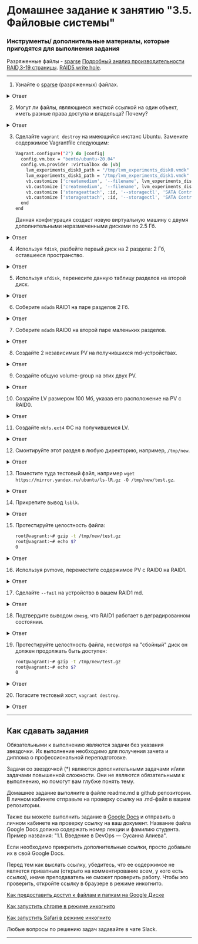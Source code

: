 # Домашнее задание к занятию "3.5. Файловые системы"


### Инструменты/ дополнительные материалы, которые пригодятся для выполнения задания

Разряженные файлы - [sparse](https://ru.wikipedia.org/wiki/%D0%A0%D0%B0%D0%B7%D1%80%D0%B5%D0%B6%D1%91%D0%BD%D0%BD%D1%8B%D0%B9_%D1%84%D0%B0%D0%B9%D0%BB)
[Подробный анализ производительности RAID,3-19 страницы](https://www.baarf.dk/BAARF/0.Millsap1996.08.21-VLDB.pdf).
[RAID5 write hole](https://www.intel.com/content/www/us/en/support/articles/000057368/memory-and-storage.html).

---

1. Узнайте о [sparse](https://ru.wikipedia.org/wiki/%D0%A0%D0%B0%D0%B7%D1%80%D0%B5%D0%B6%D1%91%D0%BD%D0%BD%D1%8B%D0%B9_%D1%84%D0%B0%D0%B9%D0%BB) (разряженных) файлах.
    
<details>
<summary>Ответ</summary>

    Разрежённый файл (англ. sparse file) — файл, в котором последовательности нулевых байтов заменены на информацию об этих последовательностях (список дыр).
    Дыра (англ. hole) — последовательность нулевых байт внутри файла, не записанная на диск. Информация о дырах (смещение от начала файла в байтах и количество байт) хранится в метаданных ФС.
        
    Преимущества:
    •   экономия дискового пространства. Использование разрежённых файлов считается одним из способов сжатия данных на уровне файловой системы;
    •   отсутствие временных затрат на запись нулевых байт;
    •   увеличение срока службы запоминающих устройств.

    Недостатки:
    •   накладные расходы на работу со списком дыр;
    •   фрагментация файла при частой записи данных в дыры;
    •   невозможность записи данных в дыры при отсутствии свободного места на диске;
    •   невозможность использования других индикаторов дыр, кроме нулевых байт.
        
    создание разрежённого файла размером 200 Гб:
    dd if=/dev/zero of=./sparse-file bs=1 count=0 seek=200G
        или
    truncate -s200G ./sparse-file
        
    преобразование обычного файла в разрежённый (выполнение поиска дыр и записи их расположения (смещений и длин) в метаданные файла):
    cp --sparse=always ./simple-file ./sparse-file

    сохранение копии диска в разрежённый файл утилитой ddrescue:
    ddrescue --sparse /dev/sdb ./sparse-file ./history.log
        
</details>
    
2. Могут ли файлы, являющиеся жесткой ссылкой на один объект, иметь разные права доступа и владельца? Почему?
    
<details>
<summary>Ответ</summary>

    Нет. Файлы, являющиеся жесткой ссылкой на один объект, не могут иметь разные права доступа и владельца, т.к. hard link имеет тот же номер inode на который ссылается. А inode хранит в себе:
    •   Идентификатор владельца
    •   Идентификатор группы
    •   Разрешения на чтение, запись и выполнение

</details>
    
3. Сделайте `vagrant destroy` на имеющийся инстанс Ubuntu. Замените содержимое Vagrantfile следующим:

    ```bash
    Vagrant.configure("2") do |config|
      config.vm.box = "bento/ubuntu-20.04"
      config.vm.provider :virtualbox do |vb|
        lvm_experiments_disk0_path = "/tmp/lvm_experiments_disk0.vmdk"
        lvm_experiments_disk1_path = "/tmp/lvm_experiments_disk1.vmdk"
        vb.customize ['createmedium', '--filename', lvm_experiments_disk0_path, '--size', 2560]
        vb.customize ['createmedium', '--filename', lvm_experiments_disk1_path, '--size', 2560]
        vb.customize ['storageattach', :id, '--storagectl', 'SATA Controller', '--port', 1, '--device', 0, '--type', 'hdd', '--medium', lvm_experiments_disk0_path]
        vb.customize ['storageattach', :id, '--storagectl', 'SATA Controller', '--port', 2, '--device', 0, '--type', 'hdd', '--medium', lvm_experiments_disk1_path]
      end
    end
    ```

    Данная конфигурация создаст новую виртуальную машину с двумя дополнительными неразмеченными дисками по 2.5 Гб.
    
<details>
<summary>Ответ</summary>

    ВМ запущена успешно

</details>
    
4. Используя `fdisk`, разбейте первый диск на 2 раздела: 2 Гб, оставшееся пространство.
    
<details>
<summary>Ответ</summary>

Вижу два добавленных диска:
```bash
# fdisk -l
Disk /dev/sdb: 2.51 GiB, 2684354560 bytes, 5242880 sectors
Disk model: VBOX HARDDISK
Units: sectors of 1 * 512 = 512 bytes
Sector size (logical/physical): 512 bytes / 512 bytes
I/O size (minimum/optimal): 512 bytes / 512 bytes

Disk /dev/sdc: 2.51 GiB, 2684354560 bytes, 5242880 sectors
Disk model: VBOX HARDDISK
Units: sectors of 1 * 512 = 512 bytes
Sector size (logical/physical): 512 bytes / 512 bytes
I/O size (minimum/optimal): 512 bytes / 512 bytes
```

```bash
# fdisk /dev/sdb
Command (m for help): n
Partition type
p   primary (0 primary, 0 extended, 4 free)
e   extended (container for logical partitions)
Select (default p): p
Partition number (1-4, default 1): 1
First sector (2048-5242879, default 2048):
Last sector, +/-sectors or +/-size{K,M,G,T,P} (2048-5242879, default 5242879): +2G
    
Created a new partition 1 of type 'Linux' and of size 2 GiB.
    
Command (m for help): w
The partition table has been altered.
Calling ioctl() to re-read partition table.
Syncing disks.
```

Получился раздел на 2 Gb:
```bash
# fdisk -l
...
Device     Boot Start     End Sectors Size Id Type
/dev/sdb1        2048 4196351 4194304   2G 83 Linux
...
```

Затем распределим оставшиеся 500 Мб
```bash
# fdisk /dev/sdb
Command (m for help): p
Disk /dev/sdb: 2.51 GiB, 2684354560 bytes, 5242880 sectors
Disk model: VBOX HARDDISK
Units: sectors of 1 * 512 = 512 bytes
Sector size (logical/physical): 512 bytes / 512 bytes
I/O size (minimum/optimal): 512 bytes / 512 bytes
Disklabel type: dos
Disk identifier: 0x0eae18a0

Device     Boot Start     End Sectors Size Id Type
/dev/sdb1        2048 4196351 4194304   2G 83 Linux

Command (m for help): n
Partition type
p   primary (1 primary, 0 extended, 3 free)
e   extended (container for logical partitions)
Select (default p): p
Partition number (2-4, default 2): 4
First sector (4196352-5242879, default 4196352):
Last sector, +/-sectors or +/-size{K,M,G,T,P} (4196352-5242879, default 5242879):

Created a new partition 4 of type 'Linux' and of size 511 MiB.

Command (m for help): p
Disk /dev/sdb: 2.51 GiB, 2684354560 bytes, 5242880 sectors
Disk model: VBOX HARDDISK
Units: sectors of 1 * 512 = 512 bytes
Sector size (logical/physical): 512 bytes / 512 bytes
I/O size (minimum/optimal): 512 bytes / 512 bytes
Disklabel type: dos
Disk identifier: 0x0eae18a0

Device     Boot   Start     End Sectors  Size Id Type
/dev/sdb1          2048 4196351 4194304    2G 83 Linux
/dev/sdb4       4196352 5242879 1046528  511M 83 Linux

Command (m for help): w
The partition table has been altered.
Calling ioctl() to re-read partition table.
Syncing disks.
```

```bash
# fdisk -l
...
Device     Boot   Start     End Sectors  Size Id Type
/dev/sdb1          2048 4196351 4194304    2G 83 Linux
/dev/sdb4       4196352 5242879 1046528  511M 83 Linux
...
```

</details>
    
5. Используя `sfdisk`, перенесите данную таблицу разделов на второй диск.
    
<details>
<summary>Ответ</summary>

Просмотр таблицы разделов:
```bash
# sfdisk -l /dev/sdb
Disk /dev/sdb: 2.51 GiB, 2684354560 bytes, 5242880 sectors
Disk model: VBOX HARDDISK
Units: sectors of 1 * 512 = 512 bytes
Sector size (logical/physical): 512 bytes / 512 bytes
I/O size (minimum/optimal): 512 bytes / 512 bytes
Disklabel type: dos
Disk identifier: 0x0eae18a0

Device     Boot Start     End Sectors Size Id Type
/dev/sdb1        2048 4196351 4194304   2G 83 Linux
```

Создадим копию данных о разделах со старого диска:
```bash
# sfdisk -d /dev/sdb > partitions-sda.txt
```

Теперь запишем эту таблицу на новый диск:
```bash
# sfdisk /dev/sdc < partitions-sda.txt
Checking that no-one is using this disk right now ... OK

Disk /dev/sdc: 2.51 GiB, 2684354560 bytes, 5242880 sectors
Disk model: VBOX HARDDISK
Units: sectors of 1 * 512 = 512 bytes
Sector size (logical/physical): 512 bytes / 512 bytes
I/O size (minimum/optimal): 512 bytes / 512 bytes

>>> Script header accepted.
>>> Script header accepted.
>>> Script header accepted.
>>> Script header accepted.
>>> Created a new DOS disklabel with disk identifier 0x0eae18a0.
/dev/sdc1: Created a new partition 1 of type 'Linux' and of size 2 GiB.
/dev/sdc2: Done.

New situation:
Disklabel type: dos
Disk identifier: 0x0eae18a0

Device     Boot Start     End Sectors Size Id Type
/dev/sdc1        2048 4196351 4194304   2G 83 Linux

The partition table has been altered.
Calling ioctl() to re-read partition table.
Syncing disks.
```

Просмотр таблици разделов до переноса таблици разделов на диск /dev/sdc
```bash
# sfdisk -l /dev/sdc
Disk /dev/sdc: 2.51 GiB, 2684354560 bytes, 5242880 sectors
Disk model: VBOX HARDDISK
Units: sectors of 1 * 512 = 512 bytes
Sector size (logical/physical): 512 bytes / 512 bytes
I/O size (minimum/optimal): 512 bytes / 512 bytes
```

Просмотр таблици разделов после переноса таблици разделов на диск /dev/sdc
```bash
# sfdisk -l /dev/sdc
Disk /dev/sdc: 2.51 GiB, 2684354560 bytes, 5242880 sectors
Disk model: VBOX HARDDISK
Units: sectors of 1 * 512 = 512 bytes
Sector size (logical/physical): 512 bytes / 512 bytes
I/O size (minimum/optimal): 512 bytes / 512 bytes
Disklabel type: dos
Disk identifier: 0x0eae18a0

Device     Boot Start     End Sectors Size Id Type
/dev/sdc1        2048 4196351 4194304   2G 83 Linux
/dev/sdc2       4196352 5242879 1046528  511M 83 Linux
```

</details>
    
6. Соберите `mdadm` RAID1 на паре разделов 2 Гб.
    
<details>
<summary>Ответ</summary>

```bash
# fdisk -l
Device     Boot   Start     End Sectors  Size Id Type
/dev/sdb1          2048 4196351 4194304    2G 83 Linux
/dev/sdb2       4196352 5242879 1046528  511M 83 Linux
...
Device     Boot   Start     End Sectors  Size Id Type
/dev/sdc1          2048 4196351 4194304    2G 83 Linux
/dev/sdc2       4196352 5242879 1046528  511M 83 Linux
```

Сначала необходимо занулить суперблоки на дисках, которые мы будем использовать для построения RAID (если диски ранее использовались, их суперблоки могут содержать служебную информацию о других RAID):

```bash
mdadm --zero-superblock --force /dev/sdb1
mdadm --zero-superblock --force /dev/sdc1
```

Далее нужно удалить старые метаданные и подпись на дисках:
```bash
wipefs --all --force /dev/sdb1
wipefs --all --force /dev/sdc1
```

Для сборки избыточного массива применяем следующую команду:

```bash
# mdadm --create --verbose /dev/md1 -l 1 -n 2 /dev/sdb1 /dev/sdc1
mdadm: Note: this array has metadata at the start and
may not be suitable as a boot device.  If you plan to
store '/boot' on this device please ensure that
your boot-loader understands md/v1.x metadata, or use
--metadata=0.90
mdadm: size set to 2094080K
Continue creating array? y
mdadm: Defaulting to version 1.2 metadata
mdadm: array /dev/md1 started.
```

* где:
    /dev/md1 — устройство RAID, которое появится после сборки; 
    -l 1 — уровень RAID; 
    -n 2 — количество дисков, из которых собирается массив; 
    /dev/sdb1 /dev/sdc1 — сборка выполняется из дисков sdb1 и sdc1.

Вводим команду:
```bash
# lsblk
NAME                      MAJ:MIN RM  SIZE RO TYPE  MOUNTPOINT
loop0                       7:0    0   62M  1 loop  /snap/core20/1611
loop2                       7:2    0 67.8M  1 loop  /snap/lxd/22753
loop3                       7:3    0 49.9M  1 loop  /snap/snapd/18596
loop4                       7:4    0 63.3M  1 loop  /snap/core20/1852
loop5                       7:5    0 91.9M  1 loop  /snap/lxd/24061
sda                         8:0    0   64G  0 disk  
├─sda1                      8:1    0    1M  0 part  
├─sda2                      8:2    0    2G  0 part  /boot
└─sda3                      8:3    0   62G  0 part  
  └─ubuntu--vg-ubuntu--lv 253:0    0   31G  0 lvm   /
sdb                         8:16   0  2.5G  0 disk  
├─sdb1                      8:17   0    2G  0 part  
│ └─md1                     9:1    0    2G  0 raid1 
└─sdb2                      8:18   0  511M  0 part  
sdc                         8:32   0  2.5G  0 disk  
├─sdc1                      8:33   0    2G  0 part  
│ └─md1                     9:1    0    2G  0 raid1 
└─sdc2                      8:34   0  511M  0 part  
```

В файле mdadm.conf находится информация о RAID-массивах и компонентах, которые в них входят. Для его создания выполняем следующие команды:
```bash
echo "DEVICE partitions" >> /etc/mdadm/mdadm.conf
mdadm --detail --scan --verbose | awk '/ARRAY/ {print}' >> /etc/mdadm/mdadm.conf
```

Пример содержимого:
```bash
DEVICE partitions
ARRAY /dev/md1 level=raid1 num-devices=2 metadata=1.2 name=vagrant:1 UUID=7d0a48c9:9cfec310:a6900eab:663f24d6
```
* хранится информация о массиве /dev/md1 — его уровень 1, он собирается из 2-х дисков.

Создание файловой системы для массива выполняется также, как для раздела, например:
```bash
mkfs.xfs /dev/md1
```

Примонтировать раздел можно командой:
```bash
mkdir /mnt_raid1
mount /dev/md1 /mnt_raid1
```
* примонтировали наш массив в каталог /mnt_raid1.

```bash
# df -h
Filesystem                         Size  Used Avail Use% Mounted on
...
/dev/md1                           2.0G   47M  2.0G   3% /mnt_raid1
```

Чтобы данный раздел также монтировался при загрузке системы, добавляем в fstab.
Сначала смотрим идентификатор раздела:
```bash
# blkid
...
/dev/md1: UUID="e2c07d76-7260-40e9-91ee-a0cc1f465e4f" TYPE="xfs"
```

Открываем теперь fstab и добавляем строку:
```bash
vi /etc/fstab
UUID="e2c07d76-7260-40e9-91ee-a0cc1f465e4f"    /mnt_raid1    xfs    defaults    0 0
```

</details>
    
7. Соберите `mdadm` RAID0 на второй паре маленьких разделов.
    
<details>
<summary>Ответ</summary>

```bash
# fdisk -l
Device     Boot   Start     End Sectors  Size Id Type
/dev/sdb1          2048 4196351 4194304    2G 83 Linux
/dev/sdb2       4196352 5242879 1046528  511M 83 Linux
...
Device     Boot   Start     End Sectors  Size Id Type
/dev/sdc1          2048 4196351 4194304    2G 83 Linux
/dev/sdc2       4196352 5242879 1046528  511M 83 Linux
```

Подготовка носителей
Сначала необходимо занулить суперблоки на дисках, которые мы будем использовать для построения RAID (если диски ранее использовались, их суперблоки могут содержать служебную информацию о других RAID):
```bash
mdadm --zero-superblock --force /dev/sdb2
mdadm --zero-superblock --force /dev/sdc2
```

Если мы получили ответ "mdadm: Unrecognised md component device - /dev/sd*", то значит, что диски не использовались ранее для RAID. Просто продолжаем настройку.

Далее нужно удалить старые метаданные и подпись на дисках:
```bash
wipefs --all --force /dev/sdb2
wipefs --all --force /dev/sdc2
```

Для сборки избыточного массива применяем следующую команду:

```bash
mdadm --create --verbose /dev/md0 -l 0 -n 2 /dev/sdb2 /dev/sdc2
```

* где:
/dev/md0 — устройство RAID, которое появится после сборки; 
-l 0 — уровень RAID; 
-n 2 — количество дисков, из которых собирается массив; 
/dev/sdb2 /dev/sdc2 — сборка выполняется из дисков sdb2 и sdc2.

```bash
# mdadm --create --verbose /dev/md0 -l 0 -n 2 /dev/sdb2 /dev/sdc2
mdadm: chunk size defaults to 512K
mdadm: Defaulting to version 1.2 metadata
mdadm: array /dev/md0 started.
```

Вводим команду:
```bash
# lsblk
NAME                      MAJ:MIN RM  SIZE RO TYPE  MOUNTPOINT
loop0                       7:0    0   62M  1 loop  /snap/core20/1611
loop2                       7:2    0 67.8M  1 loop  /snap/lxd/22753
loop3                       7:3    0 49.9M  1 loop  /snap/snapd/18596
loop4                       7:4    0 63.3M  1 loop  /snap/core20/1852
loop5                       7:5    0 91.9M  1 loop  /snap/lxd/24061
sda                         8:0    0   64G  0 disk  
├─sda1                      8:1    0    1M  0 part  
├─sda2                      8:2    0    2G  0 part  /boot
└─sda3                      8:3    0   62G  0 part  
  └─ubuntu--vg-ubuntu--lv 253:0    0   31G  0 lvm   /
sdb                         8:16   0  2.5G  0 disk  
├─sdb1                      8:17   0    2G  0 part  
│ └─md1                     9:1    0    2G  0 raid1 /mnt_raid1
└─sdb2                      8:18   0  511M  0 part  
  └─md0                     9:0    0 1018M  0 raid0 
sdc                         8:32   0  2.5G  0 disk  
├─sdc1                      8:33   0    2G  0 part  
│ └─md1                     9:1    0    2G  0 raid1 /mnt_raid1
└─sdc2                      8:34   0  511M  0 part  
  └─md0                     9:0    0 1018M  0 raid0 
```

Создание файла mdadm.conf
В файле mdadm.conf находится информация о RAID-массивах и компонентах, которые в них входят. Для его создания выполняем следующие команды:
```bash
echo "DEVICE partitions" >> /etc/mdadm/mdadm.conf
mdadm --detail --scan --verbose | awk '/ARRAY/ {print}' >> /etc/mdadm/mdadm.conf
```

Пример содержимого:
```bash
DEVICE partitions
ARRAY /dev/md0 level=raid0 num-devices=2 metadata=1.2 name=vagrant:0 UUID=3642eba0:09aa1fd3:555b8607:21a5e52f
```
* в данном примере хранится информация о массиве /dev/md0 — его уровень 0, он собирается из 2-х дисков.

Создание файловой системы для массива выполняется также, как для раздела, например:
```bash
mkfs.xfs /dev/md0
```

Примонтировать раздел можно командой:
```bash
mkdir /mnt_raid0
mount /dev/md0 /mnt_raid0
```
* в данном случае мы примонтировали наш массив в каталог /mnt_raid1.

```bash
# df -h
Filesystem                         Size  Used Avail Use% Mounted on
...
/dev/md0                          1013M   40M  973M   4% /mnt_raid0
```

Чтобы данный раздел также монтировался при загрузке системы, добавляем в fstab.
Сначала смотрим идентификатор раздела:
```bash
# blkid
...
/dev/md0: UUID="7e8c4d83-77b7-485b-b6b2-80faf9399444" TYPE="xfs"
```

Открываем теперь fstab и добавляем строку:
```bash
vi /etc/fstab
UUID="7e8c4d83-77b7-485b-b6b2-80faf9399444"    /mnt_raid0    xfs    defaults    0 0
```

</details>
    
8. Создайте 2 независимых PV на получившихся md-устройствах.
    
<details>
<summary>Ответ</summary>

```bash
# umount /dev/md126
# pvcreate /dev/md126
  WARNING: xfs signature detected on /dev/md126 at offset 0. Wipe it? [y/n]: y
  Wiping xfs signature on /dev/md126.
  Physical volume "/dev/md126" successfully created.
```

```bash
# umount /dev/md127
# pvcreate /dev/md127
  WARNING: xfs signature detected on /dev/md127 at offset 0. Wipe it? [y/n]: y
  Wiping xfs signature on /dev/md127.
  Physical volume "/dev/md127" successfully created.
```
Просмотр physical volume:
```bash
# pvs
  PV         VG        Fmt  Attr PSize    PFree   
  /dev/md126           lvm2 ---    <2.00g   <2.00g
  /dev/md127           lvm2 ---  1018.00m 1018.00m
  /dev/sda3  ubuntu-vg lvm2 a--   <62.00g   31.00g

# pvdisplay /dev/md126
  "/dev/md126" is a new physical volume of "<2.00 GiB"
  --- NEW Physical volume ---
  PV Name               /dev/md126
  VG Name               
  PV Size               <2.00 GiB
  Allocatable           NO
  PE Size               0   
  Total PE              0
  Free PE               0
  Allocated PE          0
  PV UUID               5KCXdL-vL7L-60ze-tJi4-CnkI-dFOL-GWIZW4

# pvdisplay /dev/md127
  "/dev/md127" is a new physical volume of "1018.00 MiB"
  --- NEW Physical volume ---
  PV Name               /dev/md127
  VG Name               
  PV Size               1018.00 MiB
  Allocatable           NO
  PE Size               0   
  Total PE              0
  Free PE               0
  Allocated PE          0
  PV UUID               s7ZzbL-5YIz-9HtE-pTVg-CQxE-r8gS-KaSiRC
```
</details>
    
9. Создайте общую volume-group на этих двух PV.
    
<details>
<summary>Ответ</summary>

```bash
# vgcreate vgmd /dev/md127 /dev/md126
  Volume group "vgmd" successfully created
```

Посмотреть volume group:
```bash
# vgs
  VG        #PV #LV #SN Attr   VSize   VFree 
  ubuntu-vg   1   1   0 wz--n- <62.00g 31.00g
  vgmd        2   0   0 wz--n-  <2.99g <2.99g

# vgdisplay vgmd
  --- Volume group ---
  VG Name               vgmd
  System ID             
  Format                lvm2
  Metadata Areas        2
  Metadata Sequence No  1
  VG Access             read/write
  VG Status             resizable
  MAX LV                0
  Cur LV                0
  Open LV               0
  Max PV                0
  Cur PV                2
  Act PV                2
  VG Size               <2.99 GiB
  PE Size               4.00 MiB
  Total PE              765
  Alloc PE / Size       0 / 0   
  Free  PE / Size       765 / <2.99 GiB
  VG UUID               ge6zdO-t34Q-blKh-9MAa-xRXU-oP1q-thUaFP
```

</details>
    
10. Создайте LV размером 100 Мб, указав его расположение на PV с RAID0.
    
<details>
<summary>Ответ</summary>

После перезапуска ВМ RAID переименовался, смотрю как сейчас называется RAID0:
```bash
# lsblk
NAME                      MAJ:MIN RM  SIZE RO TYPE  MOUNTPOINT
loop0                       7:0    0   62M  1 loop  /snap/core20/1611
loop1                       7:1    0 91.9M  1 loop  /snap/lxd/24061
loop2                       7:2    0   47M  1 loop  /snap/snapd/16292
loop3                       7:3    0 67.8M  1 loop  /snap/lxd/22753
loop4                       7:4    0 63.3M  1 loop  /snap/core20/1879
sda                         8:0    0   64G  0 disk  
├─sda1                      8:1    0    1M  0 part  
├─sda2                      8:2    0    2G  0 part  /boot
└─sda3                      8:3    0   62G  0 part  
  └─ubuntu--vg-ubuntu--lv 253:0    0   31G  0 lvm   /
sdb                         8:16   0  2.5G  0 disk  
├─sdb1                      8:17   0    2G  0 part  
│ └─md126                   9:126  0    2G  0 raid1 
└─sdb2                      8:18   0  511M  0 part  
  └─md127                   9:127  0 1018M  0 raid0 
sdc                         8:32   0  2.5G  0 disk  
├─sdc1                      8:33   0    2G  0 part  
│ └─md126                   9:126  0    2G  0 raid1 
└─sdc2                      8:34   0  511M  0 part  
  └─md127                   9:127  0 1018M  0 raid0 
```

Создаю LV:
```bash
# lvcreate -L 100M -n lvmd vgmd /dev/md127
  Logical volume "lvmd" created.
```

</details>
    
11. Создайте `mkfs.ext4` ФС на получившемся LV.
    
<details>
<summary>Ответ</summary>

```bash
# mkfs.xfs /dev/vgmd/lvmd 
log stripe unit (524288 bytes) is too large (maximum is 256KiB)
log stripe unit adjusted to 32KiB
meta-data=/dev/vgmd/lvmd         isize=512    agcount=4, agsize=6272 blks
         =                       sectsz=512   attr=2, projid32bit=1
         =                       crc=1        finobt=1, sparse=1, rmapbt=0
         =                       reflink=1
data     =                       bsize=4096   blocks=25088, imaxpct=25
         =                       sunit=128    swidth=256 blks
naming   =version 2              bsize=4096   ascii-ci=0, ftype=1
log      =internal log           bsize=4096   blocks=1416, version=2
         =                       sectsz=512   sunit=8 blks, lazy-count=1
realtime =none                   extsz=4096   blocks=0, rtextents=0
```

</details>
    
12. Смонтируйте этот раздел в любую директорию, например, `/tmp/new`.
    
<details>
<summary>Ответ</summary>

```bash
# mkdir /mnt_new
# mount /dev/vgmd/lvmd /mnt_new

# df -h
...
/dev/mapper/vgmd-lvmd               93M  5.9M   87M   7% /mnt_new
```

</details>
    
13. Поместите туда тестовый файл, например `wget https://mirror.yandex.ru/ubuntu/ls-lR.gz -O /tmp/new/test.gz`.
    
<details>
<summary>Ответ</summary>
    
    # wget https://mirror.yandex.ru/ubuntu/ls-lR.gz -O /mnt_new/test.gz

</details>
    
14. Прикрепите вывод `lsblk`.
    
<details>
<summary>Ответ</summary>

```bash
# lsblk
NAME                      MAJ:MIN RM  SIZE RO TYPE  MOUNTPOINT
loop0                       7:0    0   62M  1 loop  /snap/core20/1611
loop1                       7:1    0 91.9M  1 loop  /snap/lxd/24061
loop2                       7:2    0   47M  1 loop  /snap/snapd/16292
loop3                       7:3    0 67.8M  1 loop  /snap/lxd/22753
loop4                       7:4    0 63.3M  1 loop  /snap/core20/1879
sda                         8:0    0   64G  0 disk  
├─sda1                      8:1    0    1M  0 part  
├─sda2                      8:2    0    2G  0 part  /boot
└─sda3                      8:3    0   62G  0 part  
  └─ubuntu--vg-ubuntu--lv 253:0    0   31G  0 lvm   /
sdb                         8:16   0  2.5G  0 disk  
├─sdb1                      8:17   0    2G  0 part  
│ └─md126                   9:126  0    2G  0 raid1 
└─sdb2                      8:18   0  511M  0 part  
  └─md127                   9:127  0 1018M  0 raid0 
    └─vgmd-lvmd           253:1    0  100M  0 lvm   /mnt_new
sdc                         8:32   0  2.5G  0 disk  
├─sdc1                      8:33   0    2G  0 part  
│ └─md126                   9:126  0    2G  0 raid1 
└─sdc2                      8:34   0  511M  0 part  
  └─md127                   9:127  0 1018M  0 raid0 
    └─vgmd-lvmd           253:1    0  100M  0 lvm   /mnt_new
```
</details>
    
15. Протестируйте целостность файла:

    ```bash
    root@vagrant:~# gzip -t /tmp/new/test.gz
    root@vagrant:~# echo $?
    0
    ```
    
<details>
<summary>Ответ</summary>

```bash
# gzip -t /mnt_new/test.gz
# echo $?
0
```
</details>
    
16. Используя pvmove, переместите содержимое PV с RAID0 на RAID1.
    
<details>
<summary>Ответ</summary>

    # pvmove -b /dev/md127 /dev/md126

</details>
    
17. Сделайте `--fail` на устройство в вашем RAID1 md.
    
<details>
<summary>Ответ</summary>

    # mdadm --manage /dev/md126 --fail /dev/sdb1
    mdadm: set /dev/sdb1 faulty in /dev/md126

</details>
    
18. Подтвердите выводом `dmesg`, что RAID1 работает в деградированном состоянии.
    
<details>
<summary>Ответ</summary>

    # dmesg
    [ 2131.067934] md/raid1:md126: Disk failure on sdb1, disabling device.
           md/raid1:md126: Operation continuing on 1 devices.
    [ 2140.720858] [drm:drm_atomic_helper_wait_for_dependencies [drm_kms_helper]] *ERROR* [CRTC:38:crtc-0] flip_done timed out

</details>
    
19. Протестируйте целостность файла, несмотря на "сбойный" диск он должен продолжать быть доступен:

    ```bash
    root@vagrant:~# gzip -t /tmp/new/test.gz
    root@vagrant:~# echo $?
    0
    ```
    
<details>
<summary>Ответ</summary>

    # gzip -t /mnt_new/test.gz
    # echo $?
    0

</details>
    
20. Погасите тестовый хост, `vagrant destroy`.
    
<details>
<summary>Ответ</summary>

    ВМ удалена успешно

</details>
    

---

## Как сдавать задания

Обязательными к выполнению являются задачи без указания звездочки. Их выполнение необходимо для получения зачета и диплома о профессиональной переподготовке.

Задачи со звездочкой (*) являются дополнительными задачами и/или задачами повышенной сложности. Они не являются обязательными к выполнению, но помогут вам глубже понять тему.

Домашнее задание выполните в файле readme.md в github репозитории. В личном кабинете отправьте на проверку ссылку на .md-файл в вашем репозитории.

Также вы можете выполнить задание в [Google Docs](https://docs.google.com/document/u/0/?tgif=d) и отправить в личном кабинете на проверку ссылку на ваш документ.
Название файла Google Docs должно содержать номер лекции и фамилию студента. Пример названия: "1.1. Введение в DevOps — Сусанна Алиева".

Если необходимо прикрепить дополнительные ссылки, просто добавьте их в свой Google Docs.

Перед тем как выслать ссылку, убедитесь, что ее содержимое не является приватным (открыто на комментирование всем, у кого есть ссылка), иначе преподаватель не сможет проверить работу. Чтобы это проверить, откройте ссылку в браузере в режиме инкогнито.

[Как предоставить доступ к файлам и папкам на Google Диске](https://support.google.com/docs/answer/2494822?hl=ru&co=GENIE.Platform%3DDesktop)

[Как запустить chrome в режиме инкогнито ](https://support.google.com/chrome/answer/95464?co=GENIE.Platform%3DDesktop&hl=ru)

[Как запустить  Safari в режиме инкогнито ](https://support.apple.com/ru-ru/guide/safari/ibrw1069/mac)

Любые вопросы по решению задач задавайте в чате Slack.

---
